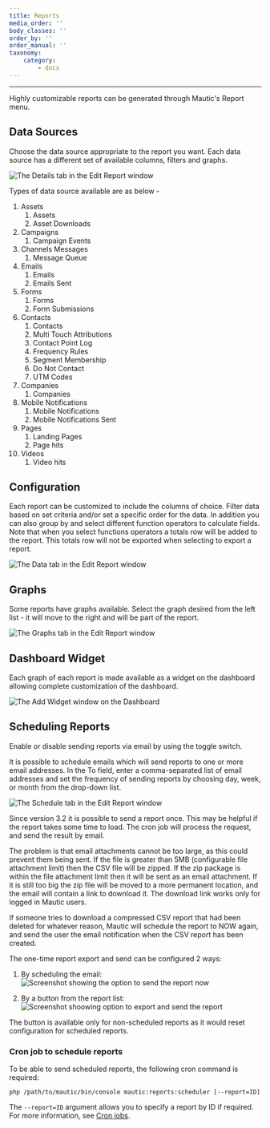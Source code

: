 ```yaml
---
title: Reports
media_order: ''
body_classes: ''
order_by: ''
order_manual: ''
taxonomy:
    category:
        - docs
---
```


-----------

Highly customizable reports can be generated through Mautic's Report menu.

## Data Sources

Choose the data source appropriate to the report you want. Each data source has a different set of available columns, filters and graphs.

![The Details tab in the Edit Report window](data-source.png)

Types of data source available are as below - 

1. Assets
   1. Assets
   2. Asset Downloads
2. Campaigns
   1. Campaign Events
3. Channels Messages
   1. Message Queue
4. Emails
   1. Emails
   2. Emails Sent
5. Forms
   1. Forms
   2. Form Submissions
6. Contacts
   1. Contacts
   2. Multi Touch Attributions
   3. Contact Point Log
   4. Frequency Rules
   5. Segment Membership
   6. Do Not Contact
   7. UTM Codes
7. Companies
   1. Companies
8. Mobile Notifications
   1. Mobile Notifications
   2. Mobile Notifications Sent
9. Pages
   1. Landing Pages
   2. Page hits
10. Videos
    1. Video hits


## Configuration

Each report can be customized to include the columns of choice. Filter data based on set criteria and/or set a specific order for the data.
In addition you can also group by and select different function operators to calculate fields. Note that when you select functions operators a totals row will be added to the report. This totals row will not be exported when selecting to export a report.

![The Data tab in the Edit Report window](config.png)

## Graphs

Some reports have graphs available. Select the graph desired from the left list - it will move to the right and will be part of the report.

![The Graphs tab in the Edit Report window](graphs.png)

## Dashboard Widget

Each graph of each report is made available as a widget on the dashboard allowing complete customization of the dashboard.

![The Add Widget window on the Dashboard](widget.png)

## Scheduling Reports

Enable or disable sending reports via email by using the toggle switch.

It is possible to schedule emails which will send reports to one or more email addresses. In the To field, enter a comma-separated list of email addresses and set the frequency of sending reports by choosing day, week, or month from the drop-down list.

![The Schedule tab in the Edit Report window](schedule.png)

Since version 3.2 it is possible to send a report once. This may be helpful if the report takes some time to load. The cron job will process the request, and send the result by email.

The problem is that email attachments cannot be too large, as this could prevent them being sent. If the file is greater than 5MB (configurable file attachment limit) then the CSV file will be zipped. If the zip package is within the file attachment limit then it will be sent as an email attachment. If it is still too big the zip file will be moved to a more permanent location, and the email will contain a link to download it. The download link works only for logged in Mautic users.

If someone tries to download a compressed CSV report that had been deleted for whatever reason, Mautic will schedule the report to NOW again, and send the user the email notification when the CSV report has been created.

The one-time report export and send can be configured 2 ways:

1. By scheduling the email:
![Screenshot showing the option to send the report now](send-report-now.png)

2. By a button from the report list:
![Screenshot shoowing option to export and send the report](export-and-send.png)

The button is available only for non-scheduled reports as it would reset configuration for scheduled reports.

### Cron job to schedule reports

To be able to send scheduled reports, the following cron command is required:

```
php /path/to/mautic/bin/console mautic:reports:scheduler [--report=ID]
```
The `--report=ID` argument allows you to specify a report by ID if required. For more information, see [Cron jobs][cron-jobs].

[cron-jobs]: </setup/cron-jobs#send-scheduled-reports>
